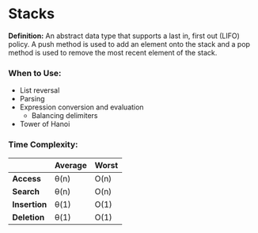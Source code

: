 # Stacks
**Definition:** An abstract data type that supports a last in, first out (LIFO) policy. A push method is used to add an element onto the stack and a pop method is used to remove the most recent element of the stack. 

### When to Use:
* List reversal
* Parsing
* Expression conversion and evaluation
  * Balancing delimiters
* Tower of Hanoi 

### Time Complexity:

| |Average|Worst|
|:---|:---|:---|
|**Access**|θ(n)|O(n)|
|**Search**|θ(n)|O(n)|
|**Insertion**|θ(1)|O(1)|
|**Deletion**|θ(1)|O(1)|
